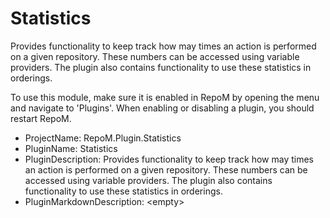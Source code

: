 # Statistics

Provides functionality to keep track how may times an action is performed on a given repository. These numbers can be accessed using variable providers. The plugin also contains functionality to use these statistics in orderings.

To use this module, make sure it is enabled in RepoM by opening the menu and navigate to 'Plugins'. When enabling or disabling a plugin, you should restart RepoM.

- ProjectName: RepoM.Plugin.Statistics
- PluginName: Statistics
- PluginDescription: Provides functionality to keep track how may times an action is performed on a given repository. These numbers can be accessed using variable providers. The plugin also contains functionality to use these statistics in orderings.
- PluginMarkdownDescription: \<empty\>

